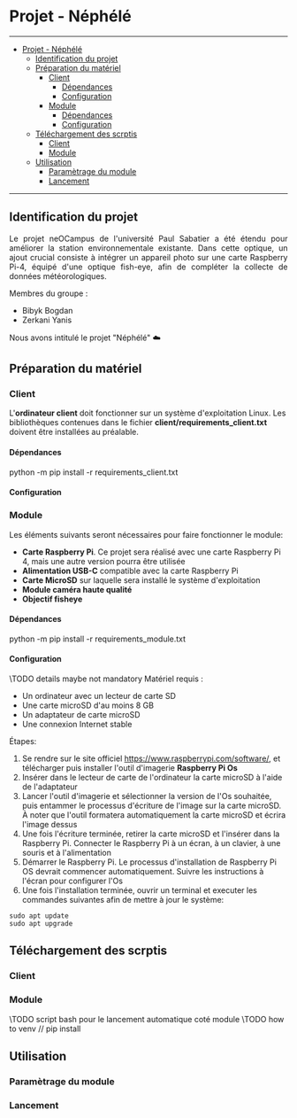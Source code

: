 # Projet - Néphélé

---
- [Projet - Néphélé](#projet---néphélé)
  - [Identification du projet](#identification-du-projet)
  - [Préparation du matériel](#préparation-du-matériel)
    - [Client](#client)
      - [Dépendances](#dépendances)
      - [Configuration](#configuration)
    - [Module](#module)
      - [Dépendances](#dépendances-1)
      - [Configuration](#configuration-1)
  - [Téléchargement des scrptis](#téléchargement-des-scrptis)
    - [Client](#client-1)
    - [Module](#module-1)
  - [Utilisation](#utilisation)
    - [Paramètrage du module](#paramètrage-du-module)
    - [Lancement](#lancement)
---

## Identification du projet

<p style="text-align: justify;">Le projet neOCampus de l'université Paul Sabatier a été étendu pour améliorer la station environnementale existante. Dans cette optique, un ajout crucial consiste à intégrer un appareil photo sur une carte Raspberry Pi-4, équipé d'une optique fish-eye, afin de compléter la collecte de données météorologiques.</p>

Membres du groupe :
- Bibyk Bogdan
- Zerkani Yanis

Nous avons intitulé le projet "Néphélé" :cloud:

## Préparation du matériel

### Client

L'**ordinateur client** doit fonctionner sur un système d'exploitation Linux. Les bibliothèques contenues dans le fichier **client/requirements_client.txt** doivent être installées au préalable.

#### Dépendances

python -m pip install -r requirements_client.txt

#### Configuration

### Module

Les éléments suivants seront nécessaires pour faire fonctionner le module:

 - **Carte Raspberry Pi**. Ce projet sera réalisé avec une carte Raspberry Pi 4, mais une autre version pourra être utilisée
 - **Alimentation USB-C** compatible avec la carte Raspberry Pi
 - **Carte MicroSD** sur laquelle sera installé le système d'exploitation
 - **Module caméra haute qualité**
 - **Objectif fisheye**

#### Dépendances

python -m pip install -r requirements_module.txt

#### Configuration

\\TODO details maybe not mandatory
Matériel requis :

 - Un ordinateur avec un lecteur de carte SD
 - Une carte microSD d'au moins 8 GB
 - Un adaptateur de carte microSD
 - Une connexion Internet stable

Étapes:
 1. Se rendre sur le site officiel https://www.raspberrypi.com/software/, et télécharger puis installer l'outil d'imagerie **Raspberry Pi Os**
 2. Insérer dans le lecteur de carte de l'ordinateur la carte microSD à l'aide de l'adaptateur
 3. Lancer l'outil d'imagerie et sélectionner la version de l'Os souhaitée, puis entammer le processus d'écriture de l'image sur la carte microSD. À noter que l'outil formatera automatiquement la carte microSD et écrira l'image dessus
 4. Une fois l'écriture terminée, retirer la carte microSD et l'insérer dans la Raspberry Pi. Connecter le Raspberry Pi à un écran, à un clavier, à une souris et à l'alimentation
 5. Démarrer le Raspberry Pi. Le processus d'installation de Raspberry Pi OS devrait commencer automatiquement. Suivre les instructions à l'écran pour configurer l'Os
 6. Une fois l'installation terminée, ouvrir un terminal et executer les commandes suivantes afin de mettre à jour le système:
  ```
  sudo apt update
  sudo apt upgrade
  ```

## Téléchargement des scrptis

### Client

### Module

\\TODO script bash pour le lancement automatique coté module
\\TODO how to venv // pip install

## Utilisation

### Paramètrage du module

### Lancement